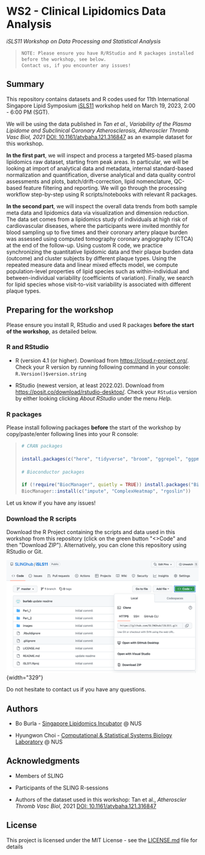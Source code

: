 # WS2 - Clinical Lipidomics Data Analysis

*iSLS11 Workshop on Data Processing and Statistical Analysis*

> ```{=html}
> NOTE: Please ensure you have R/RStudio and R packages installed before the workshop, see below. 
> Contact us, if you encounter any issues!
>```

## Summary

This repository contains datasets and R codes used for 11th International Singapore Lipid Symposium [iSLS11](https://sling.sg/news-events/isls/) workshop held on March 19, 2023, 2:00 - 6:00 PM (SGT).

We will be using the data published in *Tan et al., Variability of the Plasma Lipidome and Subclinical Coronary Atherosclerosis, Atheroscler Thromb Vasc Biol, 2021* [DOI: 10.1161/atvbaha.121.316847](https://doi.org/10.1161/atvbaha.121.31684) as an example dataset for this workshop.

**In the first part**, we will inspect and process a targeted MS-based plasma lipidomics raw dataset, starting from peak areas. In particular, we will be looking at import of analytical data and metadata, internal standard-based normalization and quantification, diverse analytical and data quality control assessments and plots, batch/drift-correction, lipid nomenclature, QC-based feature filtering and reporting. We will go through the processing workflow step-by-step using R scripts/notebooks with relevant R packages.

**In the second part**, we will inspect the overall data trends from both sample meta data and lipidomics data via visualization and dimension reduction. The data set comes from a lipidomics study of individuals at high risk of cardiovascular diseases, where the participants were invited monthly for blood sampling up to five times and their coronary artery plaque burden was assessed using computed tomography coronary angiography (CTCA) at the end of the follow-up. Using custom R code, we practice synchronizing the quantitative lipidomic data and their plaque burden data (outcome) and cluster subjects by different plaque types. Using the repeated measure data and linear mixed effects model, we compute population-level properties of lipid species such as within-individual and between-individual variability (coefficients of variation). Finally, we search for lipid species whose visit-to-visit variability is associated with different plaque types.

## Preparing for the workshop

Please ensure you install R, RStudio and used R packages **before the start of the workshop**, as detailed below.

### R and RStudio

-   R (version 4.1 (or higher). Download from <https://cloud.r-project.org/>. Check your R version by running following command in your console: `R.Version()$version.string`

-   RStudio (newest version, at least 2022.02). Download from <https://posit.co/download/rstudio-desktop/>. Check your `RStudio` version by either looking clicking *About RStudio* under the menu *Help.*

### R packages

Please install following packages **before** the start of the workshop by copy/paste/enter following lines into your R console:

> ``` r
> # CRAN packages
>
> install.packages(c("here", "tidyverse", "broom", "ggrepel", "ggpmisc", "circlize", "scales", "devtools"))
>
> # Bioconductor packages
>
> if (!require("BiocManager", quietly = TRUE)) install.packages("BiocManager") 
> BiocManager::install(c("impute", "ComplexHeatmap", "rgoslin"))
> ```

Let us know if you have any issues!

### Download the R scripts

Download the R Project containing the scripts and data used in this workshop from this repository (click on the green button "\<\>Code" and then "Download ZIP"). Alternatively, you can clone this repository using RStudio or Git.

![](images/image-1727897831.png){width="329"}

Do not hesitate to contact us if you have any questions.

## Authors

-   Bo Burla - [Singapore Lipidomics Incubator](https://sling.sg) \@ NUS

-   Hyungwon Choi - [Computational & Statistical Systems Biology Laboratory](https://www.cssblab.org) \@ NUS

## Acknowledgments

-   Members of SLING

-   Participants of the SLING R-sessions

-   Authors of the dataset used in this workshop: Tan et al., *Atheroscler Thromb Vasc Biol*, 2021 [DOI: 10.1161/atvbaha.121.316847](https://doi.org/10.1161/atvbaha.121.31684)

## License

This project is licensed under the MIT License - see the [LICENSE.md](LICENSE.md) file for details

